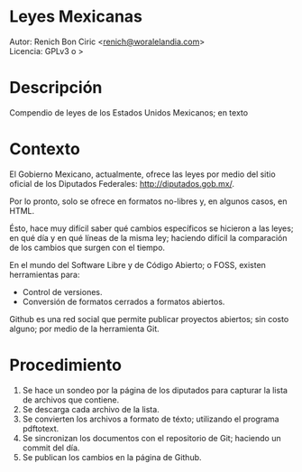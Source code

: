 # Leyes Mexicanas
Autor: Renich Bon Ciric &lt;renich@woralelandia.com&gt;  
Licencia: GPLv3 o >

Descripción
===========
Compendio de leyes de los Estados Unidos Mexicanos; en texto

Contexto
========
El Gobierno Mexicano, actualmente, ofrece las leyes por medio del sitio oficial de los Diputados Federales:
http://diputados.gob.mx/.

Por lo pronto, solo se ofrece en formatos no-libres y, en algunos casos, en HTML.

Ésto, hace muy difícil saber qué cambios específicos se hicieron a las leyes; en qué día y en qué líneas de la misma ley; haciendo
difícil la comparación de los cambios que surgen con el tiempo.

En el mundo del Software Libre y de Código Abierto; o FOSS, existen herramientas para:

* Control de versiones.
* Conversión de formatos cerrados a formatos abiertos.

Github es una red social que permite publicar proyectos abiertos; sin costo alguno; por medio de la herramienta Git.

Procedimiento
=============
1. Se hace un sondeo por la página de los diputados para capturar la lista de archivos que contiene.
2. Se descarga cada archivo de la lista.
3. Se convierten los archivos a formato de téxto; utilizando el programa pdftotext.
4. Se sincronizan los documentos con el repositorio de Git; haciendo un commit del día.
5. Se publican los cambios en la página de Github.

